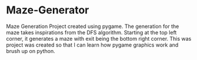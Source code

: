 # Maze-Generator
Maze Generation Project created using pygame. The generation for the maze takes inspirations from the DFS algorithm. 
Starting at the top left corner, it generates a maze with exit being the bottom right corner.
This was project was created so that I can learn how pygame graphics work and brush up on python. 
